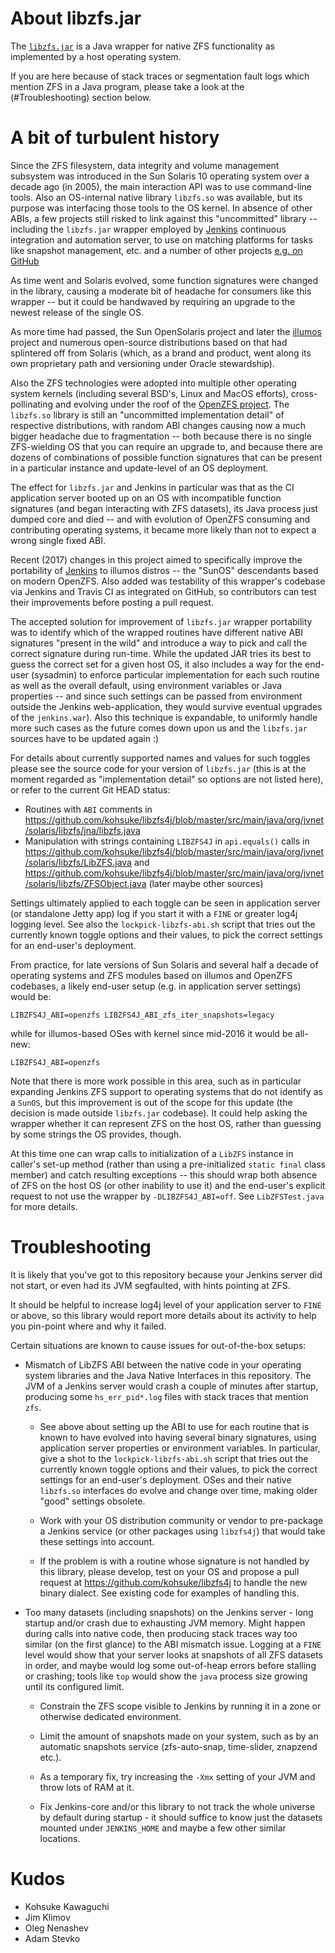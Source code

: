 # About libzfs.jar

The [`libzfs.jar`](https://github.com/kohsuke/libzfs4j) is a Java wrapper
for native ZFS functionality as implemented by a host operating system.

If you are here because of stack traces or segmentation fault logs which
mention ZFS in a Java program, please take a look at the (#Troubleshooting)
section below.

# A bit of turbulent history

Since the ZFS filesystem, data integrity and volume management subsystem was
introduced in the Sun Solaris 10 operating system over a decade ago (in 2005),
the main interaction API was to use command-line tools. Also an OS-internal
native library `libzfs.so` was available, but its purpose was interfacing
those tools to the OS kernel. In absence of other ABIs, a few projects still
risked to link against this "uncommitted" library -- including the `libzfs.jar`
wrapper employed by [Jenkins](http://jenkins-ci.org/) continuous integration
and automation server, to use on matching platforms for tasks like snapshot
management, etc. and a number of other projects [e.g. on
GitHub](https://github.com/search?l=Maven+POM&q=libzfs&type=Code&utf8=%E2%9C%93)

As time went and Solaris evolved, some function signatures were changed in
the library, causing a moderate bit of headache for consumers like this
wrapper -- but it could be handwaved by requiring an upgrade to the newest
release of the single OS.

As more time had passed, the Sun OpenSolaris project and later the
[illumos](http://illumos.org) project and numerous open-source distributions
based on that had splintered off from Solaris (which, as a brand and product,
went along its own proprietary path and versioning under Oracle stewardship).

Also the ZFS technologies were adopted into multiple other operating system
kernels (including several BSD's, Linux and MacOS efforts), cross-pollinating
and evolving under the roof of the [OpenZFS project](http://open-zfs.org/).
The `libzfs.so` library is still an "uncommitted implementation detail" of
respective distributions, with random ABI changes causing now a much bigger
headache due to fragmentation -- both because there is no single ZFS-wielding
OS that you can require an upgrade to, and because there are dozens of
combinations of possible function signatures that can be present in a
particular instance and update-level of an OS deployment.

The effect for `libzfs.jar` and Jenkins in particular was that as the CI
application server booted up on an OS with incompatible function signatures
(and began interacting with ZFS datasets), its Java process just dumped core
and died -- and with evolution of OpenZFS consuming and contributing operating
systems, it became more likely than not to expect a wrong single fixed ABI.

Recent (2017) changes in this project aimed to specifically improve the
portability of [Jenkins](https://jenkins.io/) to illumos distros -- the
"SunOS" descendants based on modern OpenZFS. Also added was testability
of this wrapper's codebase via Jenkins and Travis CI as integrated on GitHub,
so contributors can test their improvements before posting a pull request.

The accepted solution for improvement of `libzfs.jar` wrapper portability
was to identify which of the wrapped routines have different native ABI
signatures "present in the wild" and introduce a way to pick and call the
correct signature during run-time. While the updated JAR tries its best to
guess the correct set for a given host OS, it also includes a way for the
end-user (sysadmin) to enforce particular implementation for each such
routine as well as the overall default, using environment variables or Java
properties -- and since such settings can be passed from environment outside
the Jenkins web-application, they would survive eventual upgrades of the
`jenkins.war`). Also this technique is expandable, to uniformly handle more
such cases as the future comes down upon us and the `libzfs.jar` sources
have to be updated again :)

For details about currently supported names and values for such toggles
please see the source code for your version of `libzfs.jar` (this is at
the moment regarded as "implementation detail" so options are not listed
here), or refer to the current Git HEAD status:

* Routines with `ABI` comments in
  https://github.com/kohsuke/libzfs4j/blob/master/src/main/java/org/jvnet/solaris/libzfs/jna/libzfs.java
* Manipulation with strings containing `LIBZFS4J` in `api.equals()` calls in
  https://github.com/kohsuke/libzfs4j/blob/master/src/main/java/org/jvnet/solaris/libzfs/LibZFS.java
  and https://github.com/kohsuke/libzfs4j/blob/master/src/main/java/org/jvnet/solaris/libzfs/ZFSObject.java
  (later maybe other sources)

Settings ultimately applied to each toggle can be seen in application server
(or standalone Jetty app) log if you start it with a `FINE` or greater log4j
logging level. See also the `lockpick-libzfs-abi.sh` script that tries out
the currently known toggle options and their values, to pick the correct
settings for an end-user's deployment.

From practice, for late versions of Sun Solaris and several half a decade of
operating systems and ZFS modules based on illumos and OpenZFS codebases,
a likely end-user setup (e.g. in application server settings) would be:

````
LIBZFS4J_ABI=openzfs LIBZFS4J_ABI_zfs_iter_snapshots=legacy
````
while for illumos-based OSes with kernel since mid-2016 it would be all-new:
````
LIBZFS4J_ABI=openzfs
````

Note that there is more work possible in this area, such as in particular
expanding Jenkins ZFS support to operating systems that do not identify as
a `SunOS`, but this improvement is out of the scope for this update (the
decision is made outside `libzfs.jar` codebase). It could help asking the
wrapper whether it can represent ZFS on the host OS, rather than guessing
by some strings the OS provides, though.

At this time one can wrap calls to initialization of a `LibZFS` instance
in caller's set-up method (rather than using a pre-initialized `static
final` class member) and catch resulting exceptions -- this should wrap
both absence of ZFS on the host OS (or other inability to use it) and the
end-user's explicit request to not use the wrapper by `-DLIBZFS4J_ABI=off`.
See `LibZFSTest.java` for more details.

# Troubleshooting

It is likely that you've got to this repository because your Jenkins server
did not start, or even had its JVM segfaulted, with hints pointing at ZFS.

It should be helpful to increase log4j level of your application server to
`FINE` or above, so this library would report more details about its activity
to help you pin-point where and why it failed.

Certain situations are known to cause issues for out-of-the-box setups:

* Mismatch of LibZFS ABI between the native code in your operating system
  libraries and the Java Native Interfaces in this repository. The JVM of
  a Jenkins server would crash a couple of minutes after startup, producing
  some `hs_err_pid*.log` files with stack traces that mention `zfs`.

  * See above about setting up the ABI to use for each routine that is
    known to have evolved into having several binary signatures, using
    application server properties or environment variables. In particular,
    give a shot to the `lockpick-libzfs-abi.sh` script that tries out
    the currently known toggle options and their values, to pick the
    correct settings for an end-user's deployment. OSes and their native
    `libzfs.so` interfaces do evolve and change over time, making older
    "good" settings obsolete.

  * Work with your OS distribution community or vendor to pre-package
    a Jenkins service (or other packages using `libzfs4j`) that would
    take these settings into account.

  * If the problem is with a routine whose signature is not handled by
    this library, please develop, test on your OS and propose a pull
    request at https://github.com/kohsuke/libzfs4j to handle the new
    binary dialect. See existing code for examples of handling this.

* Too many datasets (including snapshots) on the Jenkins server - long
startup and/or crash due to exhausting JVM memory. Might happen during
calls into native code, then producing stack traces way too similar (on
the first glance) to the ABI mismatch issue. Logging at a `FINE` level
would show that your server looks at snapshots of all ZFS datasets in
order, and maybe would log some out-of-heap errors before stalling or
crashing; tools like `top` would show the `java` process size growing
until its configured limit.

  * Constrain the ZFS scope visible to Jenkins by running it in a zone
    or otherwise dedicated environment.

  * Limit the amount of snapshots made on your system, such as by an
    automatic snapshots service (zfs-auto-snap, time-slider, znapzend
    etc.).

  * As a temporary fix, try increasing the `-Xmx` setting of your JVM and
    throw lots of RAM at it.

  * Fix Jenkins-core and/or this library to not track the whole universe by
    default during startup - it should suffice to know just the datasets
    mounted under `JENKINS_HOME` and maybe a few other similar locations.

# Kudos

* Kohsuke Kawaguchi
* Jim Klimov
* Oleg Nenashev
* Adam Stevko
